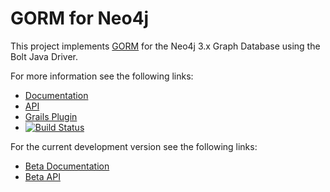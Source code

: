 # GORM for Neo4j

This project implements [GORM](http://gorm.grails.org/latest/) for the Neo4j 3.x Graph Database using the Bolt Java Driver.

For more information see the following links:

* [Documentation](http://gorm.grails.org/latest/neo4j/manual)
* [API](http://gorm.grails.org/latest/neo4j/api)
* [Grails Plugin](https://grails.org/plugins.html#plugin/neo4j)
* [![Build Status](https://travis-ci.org/grails/gorm-neo4j.svg?branch=master)](https://travis-ci.org/grails/gorm-neo4j)

For the current development version see the following links:

* [Beta Documentation](http://gorm.grails.org/snapshot/neo4j/manual)
* [Beta API](http://gorm.grails.org/snapshot/neo4j/manual)
